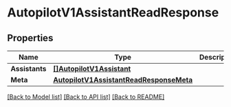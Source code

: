 # AutopilotV1AssistantReadResponse

## Properties

Name | Type | Description | Notes
------------ | ------------- | ------------- | -------------
**Assistants** | [**[]AutopilotV1Assistant**](autopilot.v1.assistant.md) |  | [optional] 
**Meta** | [**AutopilotV1AssistantReadResponseMeta**](autopilot_v1_assistantReadResponse_meta.md) |  | [optional] 

[[Back to Model list]](../README.md#documentation-for-models) [[Back to API list]](../README.md#documentation-for-api-endpoints) [[Back to README]](../README.md)


